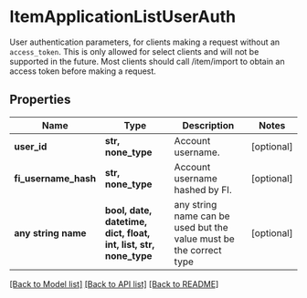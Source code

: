 # ItemApplicationListUserAuth

User authentication parameters, for clients making a request without an `access_token`. This is only allowed for select clients and will not be supported in the future. Most clients should call /item/import to obtain an access token before making a request.

## Properties
Name | Type | Description | Notes
------------ | ------------- | ------------- | -------------
**user_id** | **str, none_type** | Account username. | [optional] 
**fi_username_hash** | **str, none_type** | Account username hashed by FI. | [optional] 
**any string name** | **bool, date, datetime, dict, float, int, list, str, none_type** | any string name can be used but the value must be the correct type | [optional]

[[Back to Model list]](../README.md#documentation-for-models) [[Back to API list]](../README.md#documentation-for-api-endpoints) [[Back to README]](../README.md)


